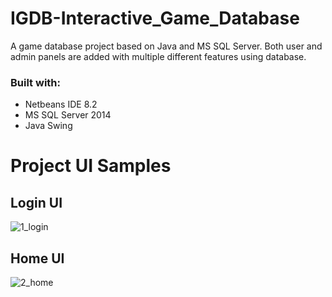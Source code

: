# IGDB-Interactive_Game_Database
 A game database project based on Java and MS SQL Server. Both user and admin panels are added with multiple different features using database.
 
### Built with:
* Netbeans IDE 8.2
* MS SQL Server 2014
* Java Swing 
 
# Project UI Samples
## Login UI
![1_login](https://user-images.githubusercontent.com/38904826/134042859-d09dc114-48ef-4363-af58-41a6ca9ca6bd.PNG)
## Home UI
![2_home](https://user-images.githubusercontent.com/38904826/134042886-379a678c-3b2d-4d72-ade5-abf2e91803b4.PNG)
